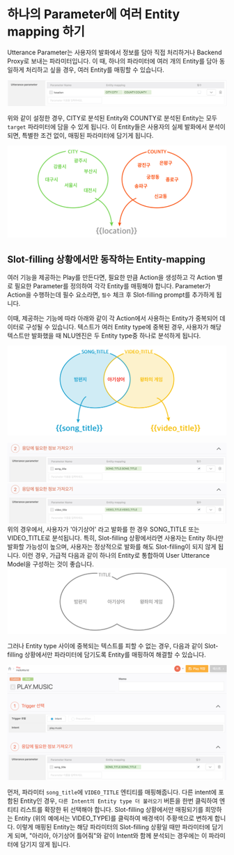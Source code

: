 # 하나의 Parameter에 여러 Entity mapping 하기

Utterance Parameter는 사용자의 발화에서 정보를 담아 직접 처리하거나 Backend Proxy로 보내는 파라미터입니다. 이 때, 하나의 파라미터에 여러 개의 Entity를 담아 동일하게 처리하고 싶을 경우, 여러 Entity를 매핑할 수 있습니다.

![](../../../.gitbook/assets/multi-entity-mapping1-1.png)

위와 같이 설정한 경우, CITY로 분석된 Entity와 COUNTY로 분석된 Entity는 모두 `target` 파라미터에 담을 수 있게 됩니다. 이 Entity들은 사용자의 실제 발화에서 분석이 되면, 특별한 조건 없이, 매핑된 파라미터에 담기게 됩니다.

![](../../../.gitbook/assets/multi-entity-mapping2-1.png)

## Slot-filling 상황에서만 동작하는 Entity-mapping

여러 기능을 제공하는 Play를 만든다면, 필요한 만큼 Action을 생성하고 각 Action 별로 필요한 Parameter를 정의하여 각각 Entity를 매핑해야 합니다. Parameter가 Action을 수행하는데 필수 요소라면, `필수` 체크 후 Slot-filling prompt를 추가하게 됩니다.

이때, 제공하는 기능에 따라 아래와 같이 각 Action에서 사용하는 Entity가 중복되어 데이터로 구성될 수 있습니다. 텍스트가 여러 Entity type에 중복된 경우, 사용자가 해당 텍스트만 발화했을 때 NLU엔진은 두 Entity type중 하나로 분석하게 됩니다.

![](../../../.gitbook/assets/multi-entity-mapping5-1.png)

![](../../../.gitbook/assets/multi-entity-mapping3-1.png)  
![](../../../.gitbook/assets/multi-entity-mapping4.png)  
위의 경우에서, 사용자가 '아기상어' 라고 발화를 한 경우 SONG\_TITLE 또는 VIDEO\_TITLE로 분석됩니다. 특히, Slot-filling 상황에서라면 사용자는 Entity 하나만 발화할 가능성이 높으며, 사용자는 정상적으로 발화를 해도 Slot-filling이 되지 않게 됩니다. 이런 경우, 가급적 다음과 같이 하나의 Entity로 통합하여 User Utterance Model을 구성하는 것이 좋습니다. ![](../../../.gitbook/assets/multi-entity-mapping6.png)

그러나 Entity type 사이에 중복되는 텍스트를 피할 수 없는 경우, 다음과 같이 Slot-filling 상황에서만 파라미터에 담기도록 Entity를 매핑하여 해결할 수 있습니다.

![](../../../.gitbook/assets/multi-entity-mapping.gif)

먼저, 파라미터 `song_title`에 `VIDEO_TITLE` 엔티티를 매핑해줍니다. 다른 intent에 포함된 Entity인 경우, `다른 Intent의 Entity type 더 불러오기` 버튼을 한번 클릭하여 엔티티 리스트를 확장한 뒤 선택해야 합니다. Slot-filling 상황에서만 매핑되기를 희망하는 Entity \(위의 예에서는 VIDEO\_TYPE\)를 클릭하여 배경색이 주황색으로 변하게 합니다. 이렇게 매핑된 Entity는 해당 파라미터의 Slot-filling 상황일 때만 파라미터에 담기게 되며, "아리아, 아기상어 틀어줘"와 같이 Intent와 함께 분석되는 경우에는 이 파라미터에 담기지 않게 됩니다.

